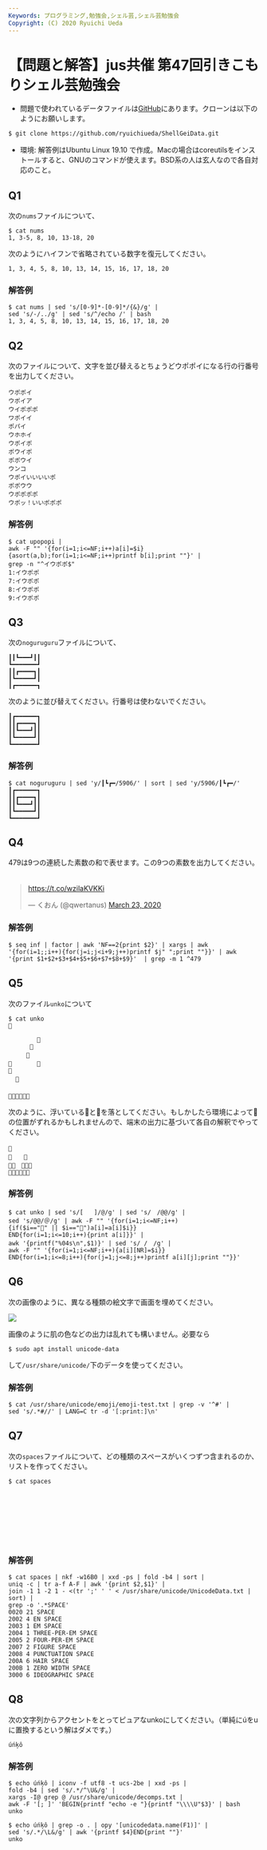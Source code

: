 ```yaml
---
Keywords: プログラミング,勉強会,シェル芸,シェル芸勉強会
Copyright: (C) 2020 Ryuichi Ueda
---
```


# 【問題と解答】jus共催 第47回引きこもりシェル芸勉強会

* 問題で使われているデータファイルは[GitHub](https://github.com/ryuichiueda/ShellGeiData/tree/master/vol.47)にあります。クローンは以下のようにお願いします。

```bash
$ git clone https://github.com/ryuichiueda/ShellGeiData.git
```


* 環境: 解答例はUbuntu Linux 19.10 で作成。Macの場合はcoreutilsをインストールすると、GNUのコマンドが使えます。BSD系の人は玄人なので各自対応のこと。


## Q1

次の`nums`ファイルについて、

```
$ cat nums
1, 3-5, 8, 10, 13-18, 20
```

次のようにハイフンで省略されている数字を復元してください。

```
1, 3, 4, 5, 8, 10, 13, 14, 15, 16, 17, 18, 20
```

### 解答例

```
$ cat nums | sed 's/[0-9]*-[0-9]*/{&}/g' |
sed 's/-/../g' | sed 's/^/echo /' | bash
1, 3, 4, 5, 8, 10, 13, 14, 15, 16, 17, 18, 20
```

## Q2

次のファイルについて、文字を並び替えるとちょうどウポポイになる行の行番号を出力してください。

```upopoi
ウポポイ
ウポイア
ウイポポポ
ワポイイ
ポパイ
ウホホイ
ウポイポ
ポウイポ
ポポウイ
ウンコ
ウポイいいいいポ
ポポウウ
ウポポポポ
ウポッ！いいポポポ
```

### 解答例

```
$ cat upopopi |
awk -F "" '{for(i=1;i<=NF;i++)a[i]=$i}{asort(a,b);for(i=1;i<=NF;i++)printf b[i];print ""}' |
grep -n "^イウポポ$"
1:イウポポ
7:イウポポ
8:イウポポ
9:イウポポ
```
## Q3

次の`noguruguru`ファイルについて、

```noguruguru
┃┃┗━━━┛┃┃
┗━━━━━━━┛
┃┃┏━━━━┓┃
┃┗━━━━━┛┃
┃┏━━━━━━┓
```

次のように並び替えてください。行番号は使わないでください。

```guruguru
┃┏━━━━━━┓
┃┃┏━━━━┓┃
┃┃┗━━━┛┃┃
┃┗━━━━━┛┃
┗━━━━━━━┛
```

### 解答例

```
$ cat noguruguru | sed 'y/┃┗┏━/5906/' | sort | sed 'y/5906/┃┗┏━/'
┃┏━━━━━━┓
┃┃┏━━━━┓┃
┃┃┗━━━┛┃┃
┃┗━━━━━┛┃
┗━━━━━━━┛
```

## Q4


479は9つの連続した素数の和で表せます。この9つの素数を出力してください。
　
<blockquote class="twitter-tweet" data-partner="tweetdeck"><p lang="und" dir="ltr"><a href="https://t.co/wzilaKVKKi">https://t.co/wzilaKVKKi</a></p>&mdash; くおん (@qwertanus) <a href="https://twitter.com/qwertanus/status/1242016369324875781?ref_src=twsrc%5Etfw">March 23, 2020</a></blockquote>
<script async src="https://platform.twitter.com/widgets.js" charset="utf-8"></script>


### 解答例

```
$ seq inf | factor | awk 'NF==2{print $2}' | xargs | awk '{for(i=1;;i++){for(j=i;j<i+9;j++)printf $j" ";print ""}}' | awk '{print $1+$2+$3+$4+$5+$6+$7+$8+$9}'  | grep -m 1 ^479
```

## Q5

次のファイル`unko`について

```
$ cat unko 
💩

        💩  
      💩
　　　💩
🚽  　　　💩
🚽
  💩　　　
        　　
💩💩💩💩🚽💩　　

```

次のように、浮いている💩と🚽を落としてください。もしかしたら環境によって💩の位置がずれるかもしれませんので、端末の出力に基づいて各自の解釈でやってください。

```
💩　　　　　　　
🚽　　💩　　　　
🚽💩　💩💩💩　　
💩💩💩💩🚽💩
```

### 解答例

```
$ cat unko | sed 's/[   ]/@/g' | sed 's/　/@@/g' |
sed 's/@@/＠/g' | awk -F "" '{for(i=1;i<=NF;i++)
{if($i=="💩" || $i=="🚽")a[i]=a[i]$i}}
END{for(i=1;i<=10;i++){print a[i]}}' |
awk '{printf("%04s\n",$1)}' | sed 's/ /　/g' |
awk -F "" '{for(i=1;i<=NF;i++){a[i][NR]=$i}}
END{for(i=1;i<=8;i++){for(j=1;j<=8;j++)printf a[i][j];print ""}}'
```

## Q6

次の画像のように、異なる種類の絵文字で画面を埋めてください。

![](./emojiterminal.png)

画像のように肌の色などの出力は乱れても構いません。必要なら

```
$ sudo apt install unicode-data
```

して`/usr/share/unicode/`下のデータを使ってください。


### 解答例

```
$ cat /usr/share/unicode/emoji/emoji-test.txt | grep -v '^#' |
sed 's/.*#//' | LANG=C tr -d '[:print:]\n'
```

## Q7

次の`spaces`ファイルについて、どの種類のスペースがいくつずつ含まれるのか、リストを作ってください。

```
$ cat spaces
    　　　　　　
 
         
    
     
     
        


```

### 解答例

```
$ cat spaces | nkf -w16B0 | xxd -ps | fold -b4 | sort |
uniq -c | tr a-f A-F | awk '{print $2,$1}' |
join -1 1 -2 1 - <(tr ';' ' ' < /usr/share/unicode/UnicodeData.txt | sort) |
grep -o '.*SPACE'
0020 21 SPACE
2002 4 EN SPACE
2003 1 EM SPACE
2004 1 THREE-PER-EM SPACE
2005 2 FOUR-PER-EM SPACE
2007 2 FIGURE SPACE
2008 4 PUNCTUATION SPACE
200A 6 HAIR SPACE
200B 1 ZERO WIDTH SPACE
3000 6 IDEOGRAPHIC SPACE
```

## Q8

次の文字列からアクセントをとってピュアなunkoにしてください。（単純にúをuに置換するという解はダメです。）

```
úńķô
```

### 解答例

```
$ echo úńķô | iconv -f utf8 -t ucs-2be | xxd -ps |
fold -b4 | sed 's/.*/^\U&/g' |
xargs -I@ grep @ /usr/share/unicode/decomps.txt |
awk -F '[; ]' 'BEGIN{printf "echo -e "}{printf "\\\\U"$3}' | bash
unko
```

```
$ echo úńķô | grep -o . | opy '[unicodedata.name(F1)]' |
sed 's/.*/\L&/g' | awk '{printf $4}END{print ""}'
unko
```
